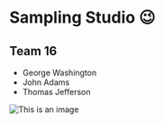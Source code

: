 # Sampling Studio :wink:
## Team 16
- George Washington
- John Adams
- Thomas Jefferson


![This is an image](https://myoctocat.com/assets/images/base-octocat.svg)
